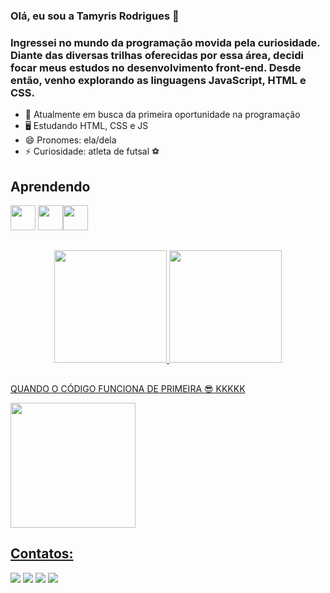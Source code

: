 ### Olá, eu sou a Tamyris Rodrigues 👋
### Ingressei no mundo da programação movida pela curiosidade. Diante das diversas trilhas oferecidas por essa área, decidi focar meus estudos no desenvolvimento front-end. Desde então, venho explorando as linguagens JavaScript, HTML e CSS.


- 🔭 Atualmente em busca da primeira oportunidade na programação
- 🖥  Estudando HTML, CSS e JS
- 😄 Pronomes: ela/dela
- ⚡ Curiosidade: atleta de futsal ⚽

  
## Aprendendo          
           
<img loading="lazy" src="https://cdn.jsdelivr.net/gh/devicons/devicon/icons/javascript/javascript-original.svg" width="40" height="40"/> <img loading="lazy" src="https://cdn.jsdelivr.net/gh/devicons/devicon/icons/css3/css3-original.svg" width="40" height="40"/><img loading="lazy" src="https://cdn.jsdelivr.net/gh/devicons/devicon/icons/html5/html5-original.svg" width="40" height="40"/>
##
<div align="center">
  <a href="https://github.com/Tamyrodrigues">
  <img height="180em" src="https://github-readme-stats.vercel.app/api?username=Tamyrodrigues&show_icons=true&theme=dracula&include_all_commits=true&count_private=true"/>
  <img height="180em" src="https://github-readme-stats.vercel.app/api/top-langs/?username=Tamyrodrigues&layout=compact&langs_count=7&theme=dracula"/>
</div>


## 
QUANDO O CÓDIGO FUNCIONA DE PRIMEIRA 😎 KKKKK
<div >
  <img align="center" height="200" width="200" src="https://tenor.com/pt-BR/view/messi-gif-27548820.gif">
</div>
 

## Contatos:

 
<div> 
  <a href="https://instagram.com/rodrigues13__" target="_blank"><img src="https://img.shields.io/badge/-Instagram-%23E4405F?style=for-the-badge&logo=instagram&logoColor=white" target="_blank"></a>
 <a href="https://discord.gg/rodrigues__14" target="_blank"><img src="https://img.shields.io/badge/Discord-7289DA?style=for-the-badge&logo=discord&logoColor=white" target="_blank"></a> 
  <a href = "rodriguesprogramacao@gmail.com"><img src="https://img.shields.io/badge/-Gmail-%23333?style=for-the-badge&logo=gmail&logoColor=white" target="_blank"></a>
  <a href="https://www.linkedin.com/in/tamyris-rodrigues-9915b8234/" target="_blank"><img src="https://img.shields.io/badge/-LinkedIn-%230077B5?style=for-the-badge&logo=linkedin&logoColor=white" target="_blank"></a> 
</div>
